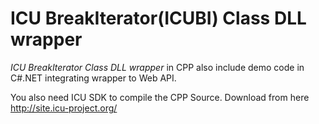 # ICU BreakIterator(ICUBI) Class DLL wrapper

*ICU BreakIterator Class DLL wrapper* in CPP also include demo code in C#.NET integrating wrapper to Web API.

You also need ICU SDK to compile the CPP Source. Download from here http://site.icu-project.org/
